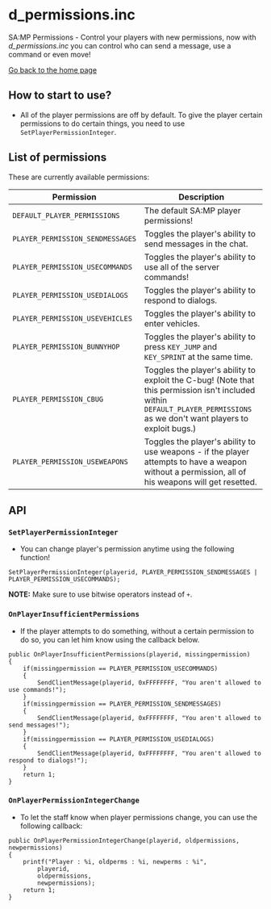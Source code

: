 # d_permissions.inc

SA:MP Permissions - Control your players with new permissions, now with *d_permissions.inc* you can control who can send a message, use a command or even move!

[Go back to the home page](../README.md)

## How to start to use?

- All of the player permissions are off by default. To give the player certain permissions to do certain things, you need to use `SetPlayerPermissionInteger`.

## List of permissions
These are currently available permissions:

| Permission | Description |
|--------------------------------------|------------------------------------|
| `DEFAULT_PLAYER_PERMISSIONS` | The default SA:MP player permissions! |
| `PLAYER_PERMISSION_SENDMESSAGES` | Toggles the player's ability to send messages in the chat. |
| `PLAYER_PERMISSION_USECOMMANDS` | Toggles the player's ability to use all of the server commands! |
| `PLAYER_PERMISSION_USEDIALOGS` | Toggles the player's ability to respond to dialogs. |
| `PLAYER_PERMISSION_USEVEHICLES` | Toggles the player's ability to enter vehicles. |
| `PLAYER_PERMISSION_BUNNYHOP` | Toggles the player's ability to press `KEY_JUMP` and `KEY_SPRINT` at the same time. |
| `PLAYER_PERMISSION_CBUG` | Toggles the player's ability to exploit the C-bug! (Note that this permission isn't included within `DEFAULT_PLAYER_PERMISSIONS` as we don't want players to exploit bugs.) |
| `PLAYER_PERMISSION_USEWEAPONS` | Toggles the player's ability to use weapons - if the player attempts to have a weapon without a permission, all of his weapons will get resetted. |

## API
### `SetPlayerPermissionInteger`
- You can change player's permission anytime using the following function!

```pawn
SetPlayerPermissionInteger(playerid, PLAYER_PERMISSION_SENDMESSAGES | PLAYER_PERMISSION_USECOMMANDS);
```

**NOTE:** Make sure to use bitwise operators instead of `+`.

### `OnPlayerInsufficientPermissions`
- If the player attempts to do something, without a certain permission to do so, you can let him know using the callback below.

```pawn
public OnPlayerInsufficientPermissions(playerid, missingpermission)
{
	if(missingpermission == PLAYER_PERMISSION_USECOMMANDS)
	{
		SendClientMessage(playerid, 0xFFFFFFFF, "You aren't allowed to use commands!");
	}
	if(missingpermission == PLAYER_PERMISSION_SENDMESSAGES)
	{
		SendClientMessage(playerid, 0xFFFFFFFF, "You aren't allowed to send messages!");
	}
	if(missingpermission == PLAYER_PERMISSION_USEDIALOGS)
	{
		SendClientMessage(playerid, 0xFFFFFFFF, "You aren't allowed to respond to dialogs!");
	}
	return 1;
}
```

### `OnPlayerPermissionIntegerChange`
- To let the staff know when player permissions change, you can use the following callback:

```pawn
public OnPlayerPermissionIntegerChange(playerid, oldpermissions, newpermissions)
{
	printf("Player : %i, oldperms : %i, newperms : %i", 
		playerid,
		oldpermissions,
		newpermissions);
	return 1;
}
```
